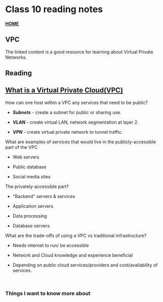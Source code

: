 # Class 10 reading notes

#### [HOME](https://cesarderio.github.io/reading-notes/)

## VPC

The linked content is a good resource for learning about Virtual Private Networks.

## Reading

## [What is a Virtual Private Cloud(VPC)](https://www.cloudflare.com/learning/cloud/what-is-a-virtual-private-cloud/)

How can one host within a VPC any services that need to be public?

* ***Subnets*** - create a subnet for public or sharing use.

* ***VLAN*** - create virtual LAN, network segmentation at layer 2.

* ***VPN*** - create virtual private network to tunnel traffic.

What are examples of services that would live in the publicly-accessible part of the VPC

* Web servers

* Public database

* Social media sites

The privately-accessible part?

* "Backend" servers & services

* Application servers

* Data processing

* Database servers

What are the trade-offs of using a VPC vs traditional infrastructure?

* Needs internet to run/ be accessible

* Network and Cloud knowledge and experience beneficial

* Depending on public cloud services/providers and cost/availability of services.

<br>

### Things I want to know more about
